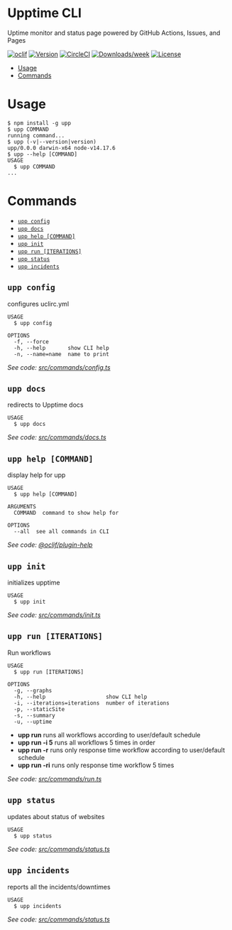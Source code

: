 Upptime CLI
===

Uptime monitor and status page powered by GitHub Actions, Issues, and Pages

[![oclif](https://img.shields.io/badge/cli-oclif-brightgreen.svg)](https://oclif.io)
[![Version](https://img.shields.io/npm/v/upp.svg)](https://npmjs.org/package/upp)
[![CircleCI](https://circleci.com/gh/upptime/cli/tree/master.svg?style=shield)](https://circleci.com/gh/upptime/cli/tree/master)
[![Downloads/week](https://img.shields.io/npm/dw/upp.svg)](https://npmjs.org/package/upp)
[![License](https://img.shields.io/npm/l/upp.svg)](https://github.com/upptime/cli/blob/master/package.json)

<!-- toc -->
* [Usage](#usage)
* [Commands](#commands)
<!-- tocstop -->
# Usage
<!-- usage -->
```sh-session
$ npm install -g upp
$ upp COMMAND
running command...
$ upp (-v|--version|version)
upp/0.0.0 darwin-x64 node-v14.17.6
$ upp --help [COMMAND]
USAGE
  $ upp COMMAND
...
```
<!-- usagestop -->
# Commands
<!-- commands -->
* [`upp config`](#upp-config)
* [`upp docs`](#upp-docs)
* [`upp help [COMMAND]`](#upp-help-command)
* [`upp init`](#upp-init)
* [`upp run [ITERATIONS]`](#upp-run-iterations)
* [`upp status`](#upp-status)
* [`upp incidents`](#upp-incidents)

## `upp config`

configures uclirc.yml

```
USAGE
  $ upp config

OPTIONS
  -f, --force
  -h, --help       show CLI help
  -n, --name=name  name to print
```

_See code: [src/commands/config.ts](https://github.com/upptime/cli/blob/v0.0.0/src/commands/config.ts)_

## `upp docs`

redirects to Upptime docs

```
USAGE
  $ upp docs
```

_See code: [src/commands/docs.ts](https://github.com/upptime/cli/blob/v0.0.0/src/commands/docs.ts)_

## `upp help [COMMAND]`

display help for upp

```
USAGE
  $ upp help [COMMAND]

ARGUMENTS
  COMMAND  command to show help for

OPTIONS
  --all  see all commands in CLI
```

_See code: [@oclif/plugin-help](https://github.com/oclif/plugin-help/blob/v3.2.3/src/commands/help.ts)_

## `upp init`

initializes upptime

```
USAGE
  $ upp init
```

_See code: [src/commands/init.ts](https://github.com/upptime/cli/blob/v0.0.0/src/commands/init.ts)_

## `upp run [ITERATIONS]`

Run workflows

```
USAGE
  $ upp run [ITERATIONS]

OPTIONS
  -g, --graphs
  -h, --help                   show CLI help
  -i, --iterations=iterations  number of iterations
  -p, --staticSite
  -s, --summary
  -u, --uptime
```

*   **upp run**  runs all workflows according to user/default schedule
*  **upp run -i 5**  runs all workflows 5 times in order
*   **upp run -r**  runs only response time workflow according to user/default schedule
*   **upp run -ri**  runs only response time workflow 5 times


_See code: [src/commands/run.ts](https://github.com/upptime/cli/blob/v0.0.0/src/commands/run.ts)_

## `upp status`

updates about status of websites

```
USAGE
  $ upp status
```

_See code: [src/commands/status.ts](https://github.com/upptime/cli/blob/v0.0.0/src/commands/status.ts)_

## `upp incidents`

reports all the incidents/downtimes

```
USAGE
  $ upp incidents
```

_See code: [src/commands/status.ts](https://github.com/upptime/cli/blob/v0.0.0/src/commands/status.ts)_
<!-- commandsstop -->

